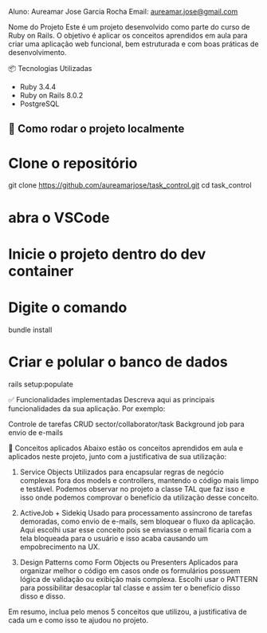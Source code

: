 Aluno: Aureamar Jose Garcia Rocha Email: aureamar.jose@gmail.com

Nome do Projeto
Este é um projeto desenvolvido como parte do curso de Ruby on Rails. O objetivo é aplicar os conceitos aprendidos em aula para criar uma aplicação web funcional, bem estruturada e com boas práticas de desenvolvimento.

📦 Tecnologias Utilizadas
- Ruby 3.4.4
- Ruby on Rails 8.0.2
- PostgreSQL
  
## 🚀 Como rodar o projeto localmente

# Clone o repositório
git clone https://github.com/aureamarjose/task_control.git
cd task_control

# abra o VSCode
# Inicie o projeto dentro do dev container
# Digite o comando
bundle install
# Criar e polular o banco de dados
rails setup:populate

✅ Funcionalidades implementadas
Descreva aqui as principais funcionalidades da sua aplicação. Por exemplo:

Controle de tarefas
CRUD sector/collaborator/task
Background job para envio de e-mails

🧠 Conceitos aplicados
Abaixo estão os conceitos aprendidos em aula e aplicados neste projeto, junto com a justificativa de sua utilização:

1. Service Objects
Utilizados para encapsular regras de negócio complexas fora dos models e controllers, mantendo o código mais limpo e testável. Podemos observar no projeto a classe TAL que faz isso e isso onde podemos comprovar o benefício da utilização desse conceito.

2. ActiveJob + Sidekiq
Usado para processamento assíncrono de tarefas demoradas, como envio de e-mails, sem bloquear o fluxo da aplicação. Aqui escolhi usar esse conceito pois se enviasse o email ficaria com a tela bloqueada para o usuário e isso acaba causando um empobrecimento na UX.

3. Design Patterns como Form Objects ou Presenters
Aplicados para organizar melhor o código em casos onde os formulários possuem lógica de validação ou exibição mais complexa. Escolhi usar o PATTERN para possibilitar desacoplar tal classe e assim ter o benefício disso disso e disso.

Em resumo, inclua pelo menos 5 conceitos que utilizou, a justificativa de cada um e como isso te ajudou no projeto.

